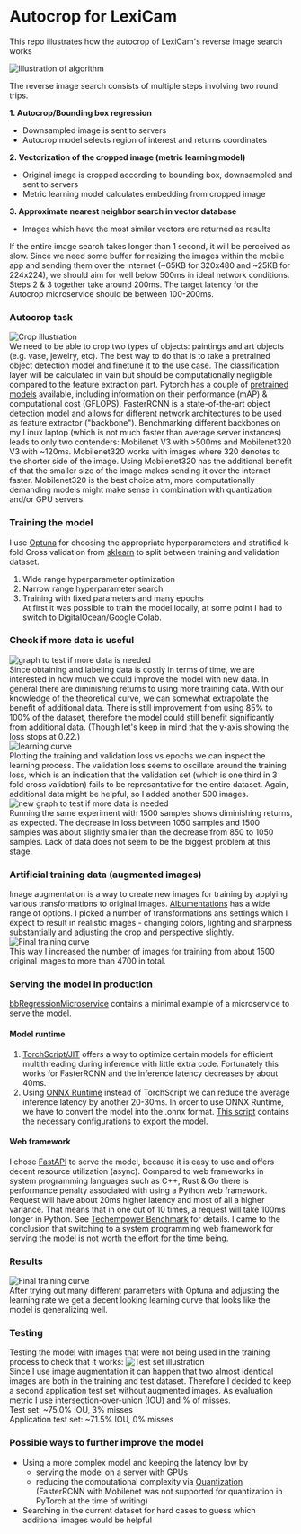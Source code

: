 
# Autocrop for LexiCam
This repo illustrates how the autocrop of LexiCam's reverse image search works

![Illustration of algorithm](/readme_images/algo_illustration.png "Reverse image search")  

The reverse image search consists of multiple steps involving two round trips.

**1. Autocrop/Bounding box regression**
* Downsampled image is sent to servers
* Autocrop model selects region of interest and returns coordinates

**2. Vectorization of the cropped image (metric learning model)**
* Original image is cropped according to bounding box, downsampled and sent to servers
* Metric learning model calculates embedding from cropped image

**3. Approximate nearest neighbor search in vector database**
* Images which have the most similar vectors are returned as results

If the entire image search takes longer than 1 second, it will be perceived as slow. Since we need some buffer for resizing the images within the mobile app and sending them over the internet (~65KB for 320x480 and ~25KB for 224x224), we should aim for well below 500ms in ideal network conditions. Steps 2 & 3 together take around 200ms. The target latency for the Autocrop microservice should be between 100-200ms.


### Autocrop task
![Crop illustration](/readme_images/crop_illustration_small.png)  
We need to be able to crop two types of objects: paintings and art objects (e.g. vase, jewelry, etc).
The best way to do that is to take a pretrained object detection model and finetune it to the use case. The classification layer will be calculated in vain but should be computationally negligible compared to the feature extraction part. Pytorch has a couple of [pretrained models](https://pytorch.org/vision/stable/models.html#object-detection) available, including information on their performance (mAP) & computational cost (GFLOPS).
FasterRCNN is a state-of-the-art object detection model and allows for different network architectures to be used as feature extractor ("backbone"). Benchmarking different backbones on my Linux laptop (which is not much faster than average server instances) leads to only two contenders: Mobilenet V3 with >500ms and Mobilenet320 V3 with ~120ms. Mobilenet320 works with images where 320 denotes to the shorter side of the image. Using Mobilenet320 has the additional benefit of that the smaller size of the image makes sending it over the internet faster. Mobilenet320 is the best choice atm, more computationally demanding models might make sense in combination with quantization and/or GPU servers.

### Training the model
I use [Optuna](https://optuna.org/) for choosing the appropriate hyperparameters and stratified k-fold Cross validation from [sklearn](https://scikit-learn.org/stable/modules/generated/sklearn.model_selection.StratifiedKFold.html#sklearn.model_selection.StratifiedKFold) to split between training and validation dataset.
1. Wide range hyperparameter optimization
2. Narrow range hyperparameter search
3. Training with fixed parameters and many epochs  
At first it was possible to train the model locally, at some point I had to switch to DigitalOcean/Google Colab.

### Check if more data is useful
![graph to test if more data is needed](/readme_images/test_more_data_needed_1050images.png)  
Since obtaining and labeling data is costly in terms of time, we are interested in how much we could improve the model with new data. In general there are diminishing returns to using more training data. With our knowledge of the theoretical curve, we can somewhat extrapolate the benefit of additional data. There is still improvement from using 85% to 100% of the dataset, therefore the model could still benefit significantly from additional data. (Though let's keep in mind that the y-axis showing the loss stops at 0.22.)  
![learning curve](/learning_curves/fastercnnmobile320_1050images_22epochs_3pred.png)  
Plotting the training and validation loss vs epochs we can inspect the learning process. The validation loss seems to oscillate around the training loss, which is an indication that the validation set (which is one third in 3 fold cross validation) fails to be represantative for the entire dataset. Again, additional data might be helpful, so I added another 500 images.  
![new graph to test if more data is needed](/readme_images/test_more_data_needed_1500images.png)  
Running the same experiment with 1500 samples shows diminishing returns, as expected. The decrease in loss between 1050 samples and 1500 samples was about slightly smaller than the decrease from 850 to 1050 samples. Lack of data does not seem to be the biggest problem at this stage.


### Artificial training data (augmented images)
Image augmentation is a way to create new images for training by applying various transformations to original images. [Albumentations](https://albumentations.ai) has a wide range of options. I picked a number of transformations ans settings which I expect to result in realistic images - changing colors, lighting and sharpness substantially and adjusting the crop and perspective slightly.
![Final training curve](/readme_images/augmentation.png)  
This way I increased the number of images for training from about 1500 original images to more than 4700 in total.

### Serving the model in production
[bbRegressionMicroservice](/bbRegressionMicroservice) contains a minimal example of a microservice to serve the model.


#### Model runtime
1. [TorchScript/JIT](https://pytorch.org/docs/stable/notes/cpu_threading_torchscript_inference.html) offers a way to optimize certain models for efficient multithreading during inference with little extra code. Fortunately this works for FasterRCNN and the inference latency decreases by about 40ms.
2. Using [ONNX Runtime](https://onnxruntime.ai) instead of TorchScript we can reduce the average inference latency by another 20-30ms. In order to use ONNX Runtime, we have to convert the model into the .onnx format. [This script](./export_onnx.py) contains the necessary configurations to export the model.

#### Web framework
I chose [FastAPI](https://fastapi.tiangolo.com) to serve the model, because it is easy to use and offers decent resource utilization (async). Compared to web frameworks in system programming languages such as C++, Rust & Go there is performance penalty associated with using a Python web framework. Request will have about 20ms higher latency and most of all a higher variance. That means that in one out of 10 times, a request will take 100ms longer in Python. See [Techempower Benchmark](https://www.techempower.com/) for details. I came to the conclusion that switching to a system programming web framework for serving the model is not worth the effort for the time being.


### Results
![Final training curve](/learning_curves/lr9_30_00004_1.17e-5_0.88.png)  
After trying out many different parameters with Optuna and adjusting the learning rate we get a decent looking learning curve that looks like the model is generalizing well.


### Testing
Testing the model with images that were not being used in the training process to check that it works:
![Test set illustration](/readme_images/testing.png)  
Since I use image augmentation it can happen that two almost identical images are both in the training and test dataset. Therefore I decided to keep a second application test set without augmented images.
As evaluation metric I use intersection-over-union (IOU) and % of misses.  
Test set:               ~75.0% IOU, 3% misses  
Application test set:   ~71.5% IOU, 0% misses

### Possible ways to further improve the model
+ Using a more complex model and keeping the latency low by
  + serving the model on a server with GPUs
  + reducing the computational complexity via [Quantization](https://pytorch.org/docs/stable/quantization.html) (FasterRCNN with Mobilenet was not supported for quantization in PyTorch at the time of writing)
+ Searching in the current dataset for hard cases to guess which additional images would be helpful


